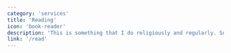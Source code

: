 ```yaml
---
category: 'services'
title: 'Reading'
icon: 'book-reader'
description: 'This is something that I do religiously and regularly. Some genres that I love reading are self development and leadership.'
link: '/read'
---
```

